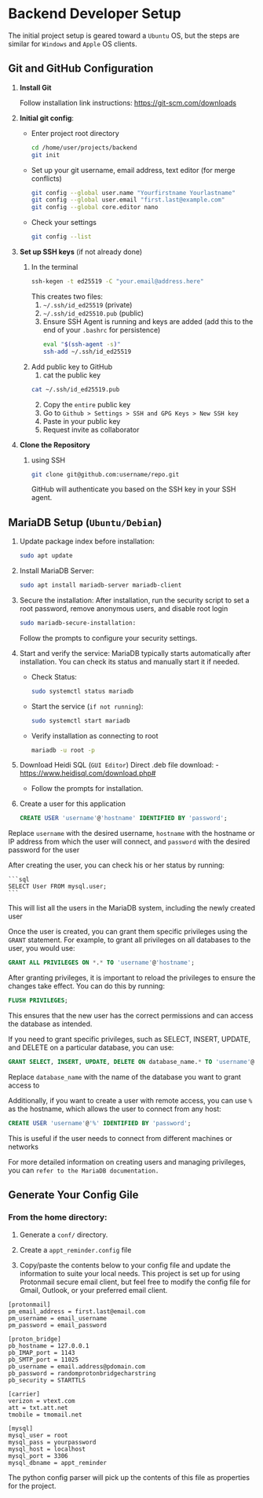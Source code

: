 # Backend Developer Setup

The initial project setup is geared toward a `Ubuntu` OS, but the steps are similar for `Windows` and `Apple` OS clients. 

## Git and GitHub Configuration

1. **Install Git**

    Follow installation link instructions: https://git-scm.com/downloads

2. **Initial git config**:
    - Enter project root directory 
        ```bash
        cd /home/user/projects/backend
        git init
        ```

    -  Set up your git username, email address, text editor (for merge conflicts)
        ```bash
        git config --global user.name "Yourfirstname Yourlastname"
        git config --global user.email "first.last@example.com"
        git config --global core.editor nano
        ```
    - Check your settings
        ```bash
        git config --list
        ```

3. **Set up SSH keys** (if not already done)
    1. In the terminal
        ```bash
        ssh-kegen -t ed25519 -C "your.email@address.here"
        ```
        This creates two files: 
        1. `~/.ssh/id_ed25519` (private)
        2. `~/.ssh/id_ed25510.pub` (public)
        3. Ensure SSH Agent is running and keys are added (add this to the end of your `.bashrc` for persistence)
            ```bash
            eval "$(ssh-agent -s)"
            ssh-add ~/.ssh/id_ed25519
    2. Add public key to GitHub
        1. cat the public key
        ```bash
        cat ~/.ssh/id_ed25519.pub
        ```
        2. Copy the `entire` public key
        3. Go to `Github > Settings > SSH and GPG Keys > New SSH key`
        4. Paste in your public key
        7. Request invite as collaborator


4. **Clone the Repository**
    1. using SSH
        ```bash
        git clone git@github.com:username/repo.git
        ```
        GitHub will authenticate you based on the SSH key in your SSH agent. 

## MariaDB Setup (`Ubuntu/Debian`)

1. Update package index before installation:
    ```bash
    sudo apt update
    ```
2. Install MariaDB Server:
    ```bash
    sudo apt install mariadb-server mariadb-client
    ```
3. Secure the installation:
    After installation, run the security script to set a root password, remove anonymous users, and disable root login
    ```bash
    sudo mariadb-secure-installation:
    ```
    Follow the prompts to configure your security settings.

4. Start and verify the service:
    MariaDB typically starts automatically after installation. You can check its status and manually start it if needed.
    - Check Status:
        ```bash
        sudo systemctl status mariadb
        ```
    - Start the service (`if not running`):
        ```bash
        sudo systemctl start mariadb
        ```
    - Verify installation as connecting to root
        ```bash
        mariadb -u root -p
        ```
5. Download Heidi SQL (`GUI Editor`)
    Direct .deb file download:
        - https://www.heidisql.com/download.php#
    - Follow the prompts for installation.

6. Create a user for this application

    ```sql
    CREATE USER 'username'@'hostname' IDENTIFIED BY 'password';
    ```

Replace `username` with the desired username, `hostname` with the hostname or IP address from which the user will connect, and `password` with the desired password for the user 

After creating the user, you can check his or her status by running:

    ```sql
    SELECT User FROM mysql.user;
    ```

This will list all the users in the MariaDB system, including the newly created user 

Once the user is created, you can grant them specific privileges using the `GRANT` statement. For example, to grant all privileges on all databases to the user, you would use:

```sql
GRANT ALL PRIVILEGES ON *.* TO 'username'@'hostname';
```

After granting privileges, it is important to reload the privileges to ensure the changes take effect. You can do this by running:

```sql
FLUSH PRIVILEGES;
```

This ensures that the new user has the correct permissions and can access the database as intended.

If you need to grant specific privileges, such as SELECT, INSERT, UPDATE, and DELETE on a particular database, you can use:

```sql
GRANT SELECT, INSERT, UPDATE, DELETE ON database_name.* TO 'username'@'hostname';
```

Replace `database_name` with the name of the database you want to grant access to 

Additionally, if you want to create a user with remote access, you can use `%` as the hostname, which allows the user to connect from any host:

```sql
CREATE USER 'username'@'%' IDENTIFIED BY 'password';
```

This is useful if the user needs to connect from different machines or networks 

For more detailed information on creating users and managing privileges, you can `refer to the MariaDB documentation.` 

## Generate Your Config Gile

### From the home directory:

1. Generate a `conf/` directory.

2. Create a `appt_reminder.config` file

3. Copy/paste the contents below to your config file and update the information to suite your local needs. This project is set up for using Protonmail secure email client, but feel free to modify the config file for Gmail, Outlook, or your preferred email client.

```properties
[protonmail]
pm_email_address = first.last@email.com
pm_username = email_username
pm_password = email_password

[proton_bridge]
pb_hostname = 127.0.0.1
pb_IMAP_port = 1143
pb_SMTP_port = 11025
pb_username = email.address@pdomain.com
pb_password = randomprotonbridgecharstring
pb_security = STARTTLS

[carrier]
verizon = vtext.com
att = txt.att.net
tmobile = tmomail.net

[mysql]
mysql_user = root
mysql_pass = yourpassword
mysql_host = localhost
mysql_port = 3306
mysql_dbname = appt_reminder
```
The python config parser will pick up the contents of this file as properties for the project.